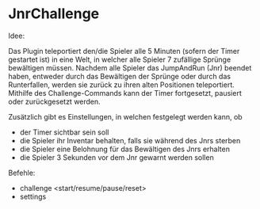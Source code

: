 # JnrChallenge


Idee: 

Das Plugin teleportiert den/die Spieler alle 5 Minuten (sofern der Timer gestartet ist) in eine Welt, in welcher alle Spieler 7 zufällige Sprünge bewältigen müssen. Nachdem alle Spieler das JumpAndRun (Jnr) beendet haben, entweder durch das Bewältigen der Sprünge oder durch das Runterfallen, werden sie zurück zu ihren alten Positionen teleportiert.
Mithilfe des Challenge-Commands kann der Timer fortgesetzt, pausiert oder zurückgesetzt werden.

Zusätzlich gibt es Einstellungen, in welchen festgelegt werden kann, ob 
  - der Timer sichtbar sein soll
  - die Spieler ihr Inventar behalten, falls sie während des Jnrs sterben
  - die Spieler eine Belohnung für das Bewältigen des Jnrs erhalten
  - die Spieler 3 Sekunden vor dem Jnr gewarnt werden sollen


Befehle: 
- challenge <start/resume/pause/reset>
- settings
